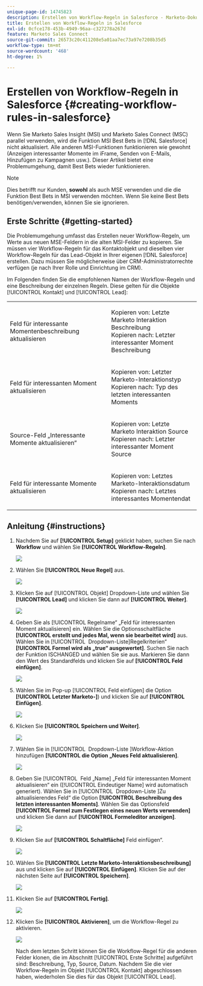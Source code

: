 ```yaml
---
unique-page-id: 14745823
description: Erstellen von Workflow-Regeln in Salesforce - Marketo-Dokumente - Produktdokumentation
title: Erstellen von Workflow-Regeln in Salesforce
exl-id: 0cfce178-453b-4949-96aa-c327278a267d
feature: Marketo Sales Connect
source-git-commit: 26573c20c411208e5a01aa7ec73a97e7208b35d5
workflow-type: tm+mt
source-wordcount: '468'
ht-degree: 1%

---
```


# Erstellen von Workflow-Regeln in Salesforce {#creating-workflow-rules-in-salesforce}

Wenn Sie Marketo Sales Insight (MSI) und Marketo Sales Connect (MSC) parallel verwenden, wird die Funktion MSI Best Bets in [!DNL Salesforce] nicht aktualisiert. Alle anderen MSI-Funktionen funktionieren wie gewohnt (Anzeigen interessanter Momente im iFrame, Senden von E-Mails, Hinzufügen zu Kampagnen usw.). Dieser Artikel bietet eine Problemumgehung, damit Best Bets wieder funktionieren.

>[!NOTE]
>
>Dies betrifft nur Kunden, **sowohl** als auch MSE verwenden und die die Funktion Best Bets in MSI verwenden möchten. Wenn Sie keine Best Bets benötigen/verwenden, können Sie sie ignorieren.

## Erste Schritte {#getting-started}

Die Problemumgehung umfasst das Erstellen neuer Workflow-Regeln, um Werte aus neuen MSE-Feldern in die alten MSI-Felder zu kopieren. Sie müssen vier Workflow-Regeln für das Kontaktobjekt und dieselben vier Workflow-Regeln für das Lead-Objekt in Ihrer eigenen [!DNL Salesforce] erstellen. Dazu müssen Sie möglicherweise über CRM-Administratorrechte verfügen (je nach Ihrer Rolle und Einrichtung im CRM).

Im Folgenden finden Sie die empfohlenen Namen der Workflow-Regeln und eine Beschreibung der einzelnen Regeln. Diese gelten für die Objekte [!UICONTROL Kontakt] und [!UICONTROL Lead]:

<table>
 <colgroup>
  <col>
  <col>
 </colgroup>
 <tbody>
  <tr>
   <td>Feld für interessante Momentenbeschreibung aktualisieren</td>
   <td><p>Kopieren von: Letzte Marketo Interaktion Beschreibung<br>Kopieren nach: Letzter interessanter Moment Beschreibung</p></td>
  </tr>
  <tr>
   <td>Feld für interessanten Moment aktualisieren</td>
   <td><p>Kopieren von: Letzter Marketo-Interaktionstyp<br>Kopieren nach: Typ des letzten interessanten Moments</p></td>
  </tr>
  <tr>
   <td>Source-Feld „Interessante Momente aktualisieren“</td>
   <td><p>Kopieren von: Letzte Marketo Interaktion Source<br>Kopieren nach: Letzter interessanter Moment Source</p></td>
  </tr>
  <tr>
   <td>Feld für interessante Momente aktualisieren</td>
   <td><p>Kopieren von: Letztes Marketo-Interaktionsdatum<br>Kopieren nach: Letztes interessantes Momentendat</p></td>
  </tr>
 </tbody>
</table>

## Anleitung {#instructions}

1. Nachdem Sie auf **[!UICONTROL Setup]** geklickt haben, suchen Sie nach **Workflow** und wählen Sie **[!UICONTROL Workflow-Regeln]**.

   ![](assets/one-1.png)

1. Wählen Sie **[!UICONTROL Neue Regel]** aus.

   ![](assets/two-1.png)

1. Klicken Sie auf [!UICONTROL Objekt] Dropdown-Liste und wählen Sie **[!UICONTROL Lead]** und klicken Sie dann auf **[!UICONTROL Weiter]**.

   ![](assets/three-1.png)

1. Geben Sie als [!UICONTROL Regelname“ „Feld für interessanten Moment aktualisieren] ein. Wählen Sie die Optionsschaltfläche **[!UICONTROL erstellt und jedes Mal, wenn sie bearbeitet wird]** aus. Wählen Sie in [!UICONTROL &#x200B; Dropdown-Liste &#x200B;]Regelkriterien“ **[!UICONTROL Formel wird als „true“ ausgewertet]**. Suchen Sie nach der Funktion ISCHANGED und wählen Sie sie aus. Markieren Sie dann den Wert des Standardfelds und klicken Sie auf **[!UICONTROL Feld einfügen]**.

   ![](assets/four-1.png)

1. Wählen Sie im Pop-up [!UICONTROL Feld einfügen] die Option **[!UICONTROL Letzter Marketo-]**) und klicken Sie auf **[!UICONTROL Einfügen]**.

   ![](assets/five-1.png)

1. Klicken Sie **[!UICONTROL Speichern und Weiter]**.

   ![](assets/6.png)

1. Wählen Sie in [!UICONTROL &#x200B; Dropdown-Liste &#x200B;]Workflow-Aktion hinzufügen **[!UICONTROL die Option „Neues Feld aktualisieren]**.

   ![](assets/seven.png)

1. Geben Sie [!UICONTROL &#x200B; Feld „Name] „Feld für interessanten Moment aktualisieren“ ein ([!UICONTROL Eindeutiger Name] wird automatisch generiert). Wählen Sie in [!UICONTROL &#x200B; Dropdown-Liste &#x200B;]Zu aktualisierendes Feld“ die Option **[!UICONTROL Beschreibung des letzten interessanten Moments]**. Wählen Sie das Optionsfeld **[!UICONTROL Formel zum Festlegen eines neuen Werts verwenden]** und klicken Sie dann auf **[!UICONTROL Formeleditor anzeigen]**.

   ![](assets/eight.png)

1. Klicken Sie auf **[!UICONTROL Schaltfläche]** Feld einfügen“.

   ![](assets/9a.png)

1. Wählen Sie **[!UICONTROL Letzte Marketo-Interaktionsbeschreibung]** aus und klicken Sie auf **[!UICONTROL Einfügen]**. Klicken Sie auf der nächsten Seite auf **[!UICONTROL Speichern]**.

   ![](assets/nine.png)

1. Klicken Sie auf **[!UICONTROL Fertig]**.

   ![](assets/twelve.png)

1. Klicken Sie **[!UICONTROL Aktivieren]**, um die Workflow-Regel zu aktivieren.

   ![](assets/thirteen.png)

   Nach dem letzten Schritt können Sie die Workflow-Regel für die anderen Felder klonen, die im Abschnitt [!UICONTROL Erste Schritte] aufgeführt sind: Beschreibung, Typ, Source, Datum. Nachdem Sie die vier Workflow-Regeln im Objekt [!UICONTROL Kontakt] abgeschlossen haben, wiederholen Sie dies für das Objekt [!UICONTROL Lead].
